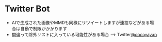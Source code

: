 # Twitter Bot

- AIで生成された画像やMMDも同様にリツイートしますが連投などがある場合は自動で制限がかかります
- 間違って除外リストに入っている可能性がある場合 --> Twitter[@cocoyayan](https://twitter.com/cocoyayan)
